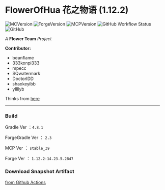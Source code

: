 # FlowerOfHua 花之物语 (1.12.2)
![MCVersion](https://img.shields.io/badge/MCVersion-1.12.2-success?style=flat-square)
![ForgeVersion](https://img.shields.io/badge/ForgeVersion-1.12.2--14.23.5.2847-success?style=flat-square)
![MCPVersion](https://img.shields.io/badge/MCVersion-stable__39-success?style=flat-square)
![GitHub Workflow Status](https://img.shields.io/github/workflow/status/Flower-Story-Team/FlowerOfHua-1.12.2/Java%20CI%20with%20Gradle?style=flat-square)
![GitHub](https://img.shields.io/github/license/Flower-Story-Team/FlowerOfHua-1.12.2?style=flat-square)

*A* **Flower Team** *Project*

**Contributor:** 
+ beanflame
+ 333konpi333
+ mpecc
+ SQwatermark
+ DoctorIDD
+ shaokeyibb
+ yllllyb


Thinks from [here](https://www.mcbbs.net/forum.php?mod=viewthread&tid=1063599&page=1#pid18600862)

- - -

### Build

Gradle Ver ：`4.8.1`

ForgeGradle Ver ： `2.3`

MCP Ver ： `stable_39`

Forge Ver ： `1.12.2-14.23.5.2847`

### Download Snapshot Artifact

[from Github Actions](https://github.com/Flower-Story-Team/FlowerOfHua-1.12.2/actions)

